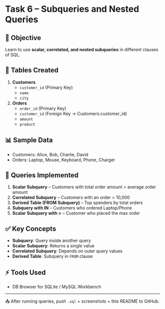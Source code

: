 # Task 6 – Subqueries and Nested Queries

## 🎯 Objective
Learn to use **scalar, correlated, and nested subqueries** in different clauses of SQL.

## 📂 Tables Created
1. **Customers**
   - `customer_id` (Primary Key)
   - `name`
   - `city`
2. **Orders**
   - `order_id` (Primary Key)
   - `customer_id` (Foreign Key → Customers.customer_id)
   - `amount`
   - `product`

## 📊 Sample Data
- Customers: Alice, Bob, Charlie, David
- Orders: Laptop, Mouse, Keyboard, Phone, Charger

## 🔗 Queries Implemented
1. **Scalar Subquery** – Customers with total order amount > average order amount  
2. **Correlated Subquery** – Customers with an order > 10,000  
3. **Derived Table (FROM Subquery)** – Top spenders by total orders  
4. **Subquery with IN** – Customers who ordered Laptop/Phone  
5. **Scalar Subquery with =** – Customer who placed the max order  

## ✅ Key Concepts
- **Subquery**: Query inside another query  
- **Scalar Subquery**: Returns a single value  
- **Correlated Subquery**: Depends on outer query values  
- **Derived Table**: Subquery in `FROM` clause  

## ⚡ Tools Used
- DB Browser for SQLite / MySQL Workbench

---

📤 After running queries, push `.sql` + screenshots + this README to GitHub.
